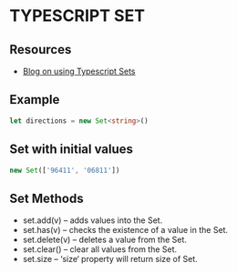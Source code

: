 # TYPESCRIPT SET

## Resources

- [Blog on using Typescript Sets](https://howtodoinjava.com/typescript/sets/)

## Example

```typescript
let directions = new Set<string>()
```

## Set with initial values

```typescript
new Set(['96411', '06811'])
```

## Set Methods

- set.add(v) – adds values into the Set.
- set.has(v) – checks the existence of a value in the Set.
- set.delete(v) – deletes a value from the Set.
- set.clear() – clear all values from the Set.
- set.size – ‘size‘ property will return size of Set.
